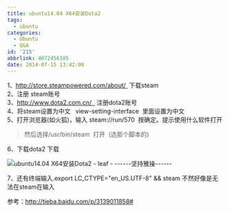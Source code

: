 ```yaml
---
title: ubuntu14.04 X64安装Dota2
tags:
  - ubuntu
categories:
  - Ubuntu
  - Q&A
id: '215'
abbrlink: 4072456105
date: 2014-07-15 13:42:00
---
```


1、http://store.steampowered.com/about/  下载steam  
2、注册 steam账号  
3、http://www.dota2.com.cn/   注册dota2账号  
4、将steam设置为中文   view-setting-interface  里面设置为中文  
5、打开浏览器(如火狐)，输入 steam://run/570  按确定。提示使用什么软件打开  

> 然后选择/usr/bin/steam  打开  (选那个脚本的)  

6、下载dota2 下载  

![ubuntu14.04 X64安装Dota2 - leaf - ------坚持雅操------](http://img0.ph.126.net/WZVwUzltG-6mYrIVdepzZA==/3682255645429244871.png "ubuntu14.04 X64安装Dota2 - leaf - ------坚持雅操------")  
  
  
7、还有终端输入.export LC\_CTYPE="en\_US.UTF-8" && steam 不然好像是无法在steam在输入  
  
参考：http://tieba.baidu.com/p/3139011858#